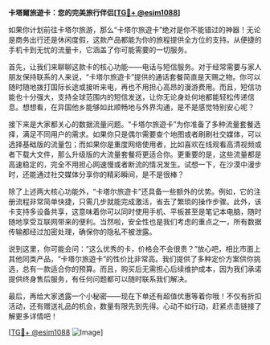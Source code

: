**卡塔爾旅遊卡：您的完美旅行伴侣[[TG💪+ @esim1088](https://t.me/s/esim1088)]**

如果你计划前往卡塔尔旅游，那么“卡塔尔旅遊卡”绝对是你不能错过的神器！无论是商务出行还是休闲度假，这款产品都能为你的旅程提供全方位的支持。从便捷的手机卡到无忧的流量卡，它涵盖了你可能需要的一切服务。

首先，让我们来聊聊这款卡的核心功能——电话与短信服务。对于经常需要与家人朋友保持联系的人来说，“卡塔尔旅遊卡”提供的通话套餐简直是天赐之物。你可以随时随地拨打国际长途或接听来电，再也不用担心高昂的漫游费用。而且，短信功能也十分强大，支持全球范围内的短信发送，让你无论身处何地都能轻松传递信息。想想看，在异国他乡能够如此顺畅地与外界沟通，是不是感觉特别安心呢？

接下来是大家都关心的数据流量问题。“卡塔尔旅遊卡”为你准备了多种流量套餐选择，满足不同用户的需求。如果你只是偶尔需要查个地图或者刷刷社交媒体，可以选择基础版的流量包；而如果你是重度网络使用者，比如喜欢在线观看高清视频或者下载大文件，那么升级版的大流量套餐将更适合你。更重要的是，这些流量都是高速稳定的，完全不用担心网速慢或者断流的情况发生。试想一下，在沙漠中漫步时，还能通过社交媒体分享你的精彩瞬间，是不是很棒？

除了上述两大核心功能外，“卡塔尔旅遊卡”还具备一些额外的优势。例如，它的注册流程非常简单快捷，只需几步就能完成激活，省去了繁琐的操作步骤。此外，该卡支持多设备共享，这意味着你可以同时使用手机、平板甚至是笔记本电脑，随时随地享受互联网带来的便利。当然啦，安全性也是我们考虑的重点之一，所有数据传输都经过加密处理，确保你的隐私不被泄露。

说到这里，你可能会问：“这么优秀的卡，价格会不会很贵？”放心吧，相比市面上其他同类产品，“卡塔尔旅遊卡”的性价比非常高。我们提供了多种定价方案供你挑选，总有一款适合你的预算。而且，购买后无需担心后续维护成本，因为我们承诺提供终身售后服务，有任何问题都可以随时联系我们解决。

最后，再给大家透露一个小秘密——现在下单还有超值优惠等着你哦！不仅有折扣活动，还有赠送礼品的机会，数量有限先到先得。心动不如行动，赶紧点击链接了解更多详情吧！

[[TG💪+ @esim1088](https://t.me/s/esim1088) ![Image](https://i.postimg.cc/4NQfJmqS/Snipaste-2025-05-13-00-14-12.png)]